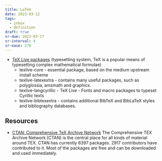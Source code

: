 ```yaml
---
title: LaTeX
date: 2023-03-12
tags:
  - inbox
  - definition
draft: true
sr-due: 2023-03-17
sr-interval: 4
sr-ease: 270
---
```


- [TeX Live packages](https://tug.org/texlive/) (typesetting system, TeX is a
  popular means of typesetting complex mathematical formulae)
  - texlive-core - essential package, based on the medium upstream install
    scheme
  - texlive-latexextra - contains many useful packages, such as polyglossia,
    amsmath and graphicx.
  - texlive-langcyrillic - TeX Live - Fonts and macro packages to typeset
    Cyrillic texts
  - texlive-bibtexextra - contains additional BibTeX and BibLaTeX styles and
    bibliography databases.

## Resources

- [CTAN: Comprehensive TeX Archive Network](https://ctan.org/) The Comprehensive
  TEX Archive Network (CTAN) is the central place for all kinds of material
  around TEX. CTAN has currently 6397 packages. 2917 contributors have
  contributed to it. Most of the packages are free and can be downloaded and
  used immediately.
